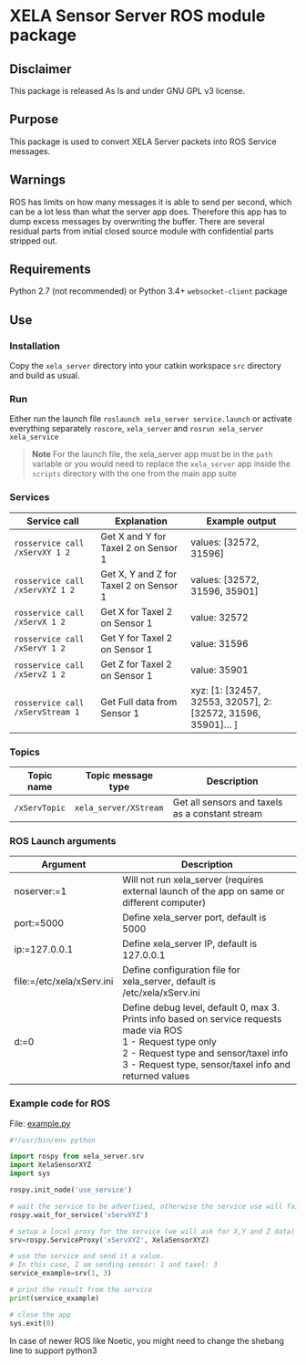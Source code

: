 # XELA Sensor Server ROS module package
## Disclaimer
This package is released As Is and under GNU GPL v3 license.
## Purpose
This package is used to convert XELA Server packets into ROS Service messages.
## Warnings
ROS has limits on how many messages it is able to send per second, which can be a lot less than what the server app does. Therefore this app has to dump excess messages by overwriting the buffer.
There are several residual parts from initial closed source module with confidential parts stripped out.
## Requirements
Python 2.7 (not recommended) or Python 3.4+
`websocket-client` package
## Use
### Installation
Copy the `xela_server` directory into your catkin workspace `src` directory and build as usual.
### Run
Either run the launch file `roslaunch xela_server service.launch` or activate everything separately `roscore`, `xela_server` and `rosrun xela_server xela_service`
> __Note__ For the launch file, the xela_server app must be in the `path` variable or you would need to replace the `xela_server` app inside the `scripts` directory with the one from the main app suite
### Services
| __Service call__ | __Explanation__ |__Example output__ |
| --- | --- | --- |
| `rosservice call /xServXY 1 2` | Get X and Y for Taxel 2 on Sensor 1 | values: [32572, 31596] |
| `rosservice call /xServXYZ 1 2` | Get X, Y and Z for Taxel 2 on Sensor 1 | values: [32572, 31596, 35901] |
| `rosservice call /xServX 1 2` | Get X for Taxel 2 on Sensor 1 | value: 32572 |
| `rosservice call /xServY 1 2` | Get Y for Taxel 2 on Sensor 1 | value: 31596 |
| `rosservice call /xServZ 1 2` | Get Z for Taxel 2 on Sensor 1 | value: 35901 |
| `rosservice call /xServStream 1` | Get Full data from Sensor 1 | xyz: [1: [32457, 32553, 32057], 2: [32572, 31596, 35901]… ] |

### Topics
| __Topic name__ |  __Topic message type__ | __Description__ |
| --- | --- | --- |
| `/xServTopic` | `xela_server/XStream` | Get all sensors and taxels as a constant stream |

### ROS Launch arguments
| __Argument__ | __Description__ |
| --- | --- |
| noserver:=1 | Will not run xela_server (requires external launch of the app on same or different computer)|
| port:=5000 | Define xela_server port, default is 5000 |
| ip:=127.0.0.1 | Define xela_server IP, default is 127.0.0.1 |
| file:=/etc/xela/xServ.ini | Define configuration file for xela_server, default is /etc/xela/xServ.ini |
| d:=0 | Define debug level, default 0, max 3. Prints info based on service requests made via ROS <br>1 - Request type only <br>2 - Request type and sensor/taxel info <br>3 - Request type, sensor/taxel info and returned values |

### Example code for ROS
File: [example.py](https://github.com/mcsix/xela-server-ros/blob/main/example.py)
```python
#!/usr/bin/env python

import rospy from xela_server.srv
import XelaSensorXYZ
import sys

rospy.init_node('use_service') 

# wait the service to be advertised, otherwise the service use will fail 
rospy.wait_for_service('xServXYZ') 

# setup a local proxy for the service (we will ask for X,Y and Z data) 
srv=rospy.ServiceProxy('xServXYZ', XelaSensorXYZ) 

# use the service and send it a value. 
# In this case, I am sending sensor: 1 and taxel: 3 
service_example=srv(1, 3) 

# print the result from the service 
print(service_example) 

# close the app 
sys.exit(0)
```

In case of newer ROS like Noetic, you might need to change the shebang line to support python3
